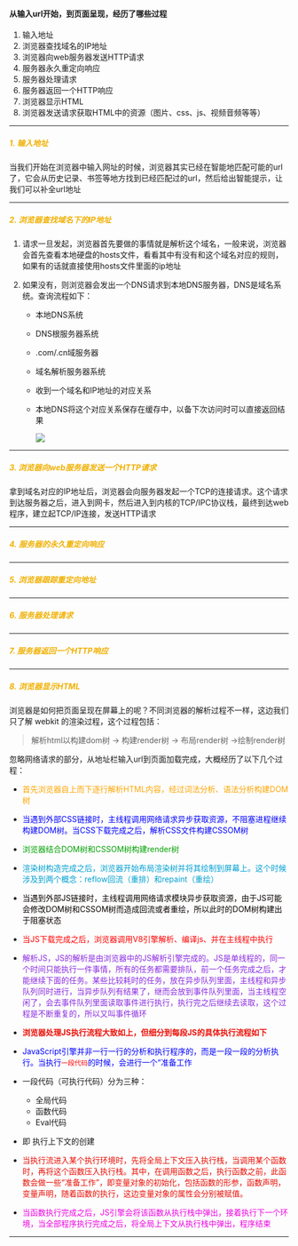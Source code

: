 #### 从输入url开始，到页面呈现，经历了哪些过程

1. 输入地址
2. 浏览器查找域名的IP地址
3. 浏览器向web服务器发送HTTP请求
4. 服务器永久重定向响应
5. 服务器处理请求
6. 服务器返回一个HTTP响应
7. 浏览器显示HTML
8. 浏览器发送请求获取HTML中的资源（图片、css、js、视频音频等等）

---

##### <font color=Firebrick1 >1. 输入地址</font>

当我们开始在浏览器中输入网址的时候，浏览器其实已经在智能地匹配可能的url了，它会从历史记录、书签等地方找到已经匹配过的url，然后给出智能提示，让我们可以补全url地址

---

##### <font color=Firebrick1 >2. 浏览器查找域名下的IP地址</font>

1. 请求一旦发起，浏览器首先要做的事情就是解析这个域名，一般来说，浏览器会首先查看本地硬盘的hosts文件，看看其中有没有和这个域名对应的规则，如果有的话就直接使用hosts文件里面的ip地址

2. 如果没有，则浏览器会发出一个DNS请求到本地DNS服务器，DNS是域名系统。查询流程如下：

   + 本地DNS系统

   + DNS根服务器系统

   + .com/.cn域服务器

   + 域名解析服务器系统

   + 收到一个域名和IP地址的对应关系

   + 本地DNS将这个对应关系保存在缓存中，以备下次访问时可以直接返回结果

     ![](https://pic3.zhimg.com/80/v2-367da995706289a83af5c0372d55f43e_720w.jpg)

---

##### <font color=Firebrick1 >3. 浏览器向web服务器发送一个HTTP请求</font>

拿到域名对应的IP地址后，浏览器会向服务器发起一个TCP的连接请求。这个请求到达服务器之后，进入到网卡，然后进入到内核的TCP/IPC协议栈，最终到达web程序，建立起TCP/IP连接，发送HTTP请求

---

##### <font color=Firebrick1 >4. 服务器的永久重定向响应</font>

---

##### <font color=Firebrick1 >5. 浏览器跟踪重定向地址</font>

---

##### <font color=Firebrick1 >6. 服务器处理请求</font>

---

##### <font color=Firebrick1 >7. 服务器返回一个HTTP响应</font>

---

##### <font color=Firebrick1 >8. 浏览器显示HTML</font>

浏览器是如何把页面呈现在屏幕上的呢？不同浏览器的解析过程不一样，这边我们只了解 webkit 的渲染过程，这个过程包括：

> 解析html以构建dom树 -> 构建render树 -> 布局render树 ->绘制render树



忽略网络请求的部分，从地址栏输入url到页面加载完成，大概经历了以下几个过程：

+ <font color=Orange>首先浏览器自上而下逐行解析HTML内容，经过词法分析、语法分析构建DOM树</font>
+ <font color=Blue>当遇到外部CSS链接时，主线程调用网络请求异步获取资源，不阻塞进程继续构建DOM树。当CSS下载完成之后，解析CSS文件构建CSSOM树</font>
+ <font color=Khaki3>浏览器结合DOM树和CSSOM树构建render树</font>
+ <font color=IndianRed1>渲染树构造完成之后，浏览器开始布局渲染树并将其绘制到屏幕上。这个时候涉及到两个概念：reflow回流（重排）和repaint（重绘）</font>
+ <font color=Tan2>当遇到外部JS链接时，主线程调用网络请求模块异步获取资源，由于JS可能会修改DOM树和CSSOM树而造成回流或者重绘，所以此时的DOM树构建出于阻塞状态</font>
+ <font color=Red>当JS下载完成之后，浏览器调用V8引擎解析、编译js、并在主线程中执行</font>
+ <font color=BlueViolet>解析JS，JS的解析是由浏览器中的JS解析引擎完成的。JS是单线程的，同一个时间只能执行一件事情，所有的任务都需要排队，前一个任务完成之后，才能继续下面的任务。某些比较耗时的任务，放在异步队列里面，主线程和异步队列同时进行，当异步队列有结果了，继而会放到事件队列里面，当主线程空闲了，会去事件队列里面读取事件进行执行，执行完之后继续去读取，这个过程是不断重复的，所以又叫事件循环</font>
+ <font color=Seashell4>**浏览器处理JS执行流程大致如上，但细分到每段JS的具体执行流程如下**</font>
+ <font color=Blue>JavaScript引擎并非一行一行的分析和执行程序的，而是一段一段的分析执行。当执行<code><font color=red>一段代码</font></code>的时候，会进行一个“准备工作</font>
+ 一段代码（可执行代码）分为三种：
    + 全局代码
    + 函数代码
    + Eval代码
    
+ 即 执行上下文的创建

+ <font color=Seashell4>当执行流进入某个执行环境时，先将全局上下文压入执行栈，当调用某个函数时，再将这个函数压入执行栈。其中，在调用函数之后，执行函数之前，此函数会做一些“准备工作”，即变量对象的初始化，包括函数的形参，函数声明，变量声明，随着函数的执行，这边变量对象的属性会分别被赋值。</font>

+ <font color=MediumPurple1>当函数执行完成之后，JS引擎会将该函数从执行栈中弹出，接着执行下一个环境，当全部程序执行完成之后，将全局上下文从执行栈中弹出，程序结束</font>

---

